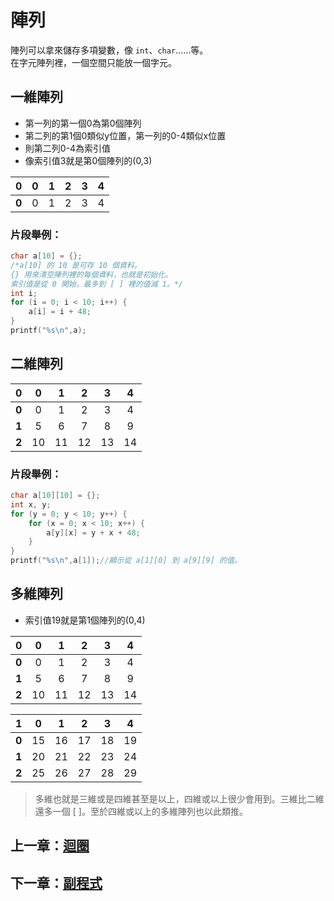 # 陣列

陣列可以拿來儲存多項變數，像 `int`、`char`……等。  
在字元陣列裡，一個空間只能放一個字元。

## 一維陣列

- 第一列的第一個0為第0個陣列
- 第二列的第1個0類似y位置，第一列的0-4類似x位置
- 則第二列0-4為索引值
- 像索引值3就是第0個陣列的(0,3)

|0|0|1|2|3|4|
|:----:|:----:|:----:|:----:|:----:|:----:|
|**0**|0|1|2|3|4|

### 片段舉例：

```c
char a[10] = {};
/*a[10] 的 10 是可存 10 個資料。
{} 用來清空陣列裡的每個資料，也就是初始化。
索引值是從 0 開始，最多到 [ ] 裡的值減 1。*/
int i;
for (i = 0; i < 10; i++) {
    a[i] = i + 48;
}
printf("%s\n",a);
```

## 二維陣列

|0|0|1|2|3|4|
|:----:|:----:|:----:|:----:|:----:|:----:|
|**0**|0|1|2|3|4|
|**1**|5|6|7|8|9|
|**2**|10|11|12|13|14|

### 片段舉例：

```c
char a[10][10] = {};
int x, y;
for (y = 0; y < 10; y++) {
    for (x = 0; x < 10; x++) {
        a[y][x] = y + x + 48;
    }
}
printf("%s\n",a[1]);//顯示從 a[1][0] 到 a[9][9] 的值。
```

## 多維陣列

- 索引值19就是第1個陣列的(0,4)

|0|0|1|2|3|4|
|:----:|:----:|:----:|:----:|:----:|:----:|
|**0**|0|1|2|3|4|
|**1**|5|6|7|8|9|
|**2**|10|11|12|13|14|

|1|0|1|2|3|4|
|:----:|:----:|:----:|:----:|:----:|:----:|
|**0**|15|16|17|18|19|
|**1**|20|21|22|23|24|
|**2**|25|26|27|28|29|

> 多維也就是三維或是四維甚至是以上，四維或以上很少會用到。三維比二維還多一個 [ ]。至於四維或以上的多維陣列也以此類推。

## 上一章：[迴圈](https://github.com/xixa3333/C-Textbook/blob/main/%E8%BF%B4%E5%9C%88.md)
## 下一章：[副程式](https://github.com/xixa3333/C-Textbook/blob/main/%E5%89%AF%E7%A8%8B%E5%BC%8F.md)
